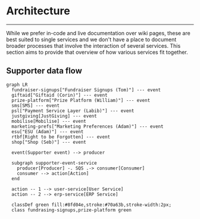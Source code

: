 # Architecture
***

While we prefer in-code and live documentation over wiki pages, these are best suited to single services and we don't have a place to document broader processes that involve the interaction of several services. This section aims to provide that overview of how various services fit together.

## Supporter data flow

```mermaid
graph LR
  fundraiser-signups["Fundraiser Signups (Tom)"] --- event
  giftaid["Giftaid (Corin)"] --- event
  prize-platform["Prize Platform (William)"] --- event
  sms[SMS] --- event
  psl["Payment Service Layer (Labib)"] --- event
  justgiving[JustGiving] --- event
  mobilise[Mobilise] --- event
  marketing-prefs["Marketing Preferences (Adam)"] --- event
  esu["ESU (Adam)"] --- event
  rtbf[Right to be Forgotten] --- event
  shop["Shop (Seb)"] --- event

  event(Supporter event) --> producer

  subgraph supporter-event-service
    producer[Producer] -. SQS .-> consumer[Consumer]
    consumer --> action[Action]
  end

  action -- 1 --> user-service[User Service]
  action -- 2 --> erp-service[ERP Service]

  classDef green fill:#8fd04e,stroke:#70a63b,stroke-width:2px;
  class fundrasing-signups,prize-platform green
```

